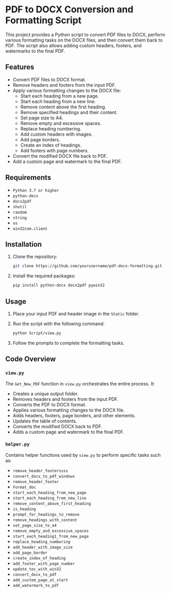 # PDF to DOCX Conversion and Formatting Script

This project provides a Python script to convert PDF files to DOCX, perform various formatting tasks on the DOCX files, and then convert them back to PDF. The script also allows adding custom headers, footers, and watermarks to the final PDF.

## Features

- Convert PDF files to DOCX format.
- Remove headers and footers from the input PDF.
- Apply various formatting changes to the DOCX file:
  - Start each heading from a new page.
  - Start each heading from a new line.
  - Remove content above the first heading.
  - Remove specified headings and their content.
  - Set page size to A4.
  - Remove empty and excessive spaces.
  - Replace heading numbering.
  - Add custom headers with images.
  - Add page borders.
  - Create an index of headings.
  - Add footers with page numbers.
- Convert the modified DOCX file back to PDF.
- Add a custom page and watermark to the final PDF.

## Requirements

- `Python 3.7 or higher`
- `python-docx`
- `docx2pdf`
- `shutil`
- `random`
- `string`
- `os`
- `win32com.client`

## Installation

1. Clone the repository:
    ```sh
    git clone https://github.com/yourusername/pdf-docx-formatting.git
    ```

2. Install the required packages:
    ```sh
    pip install python-docx docx2pdf pywin32
    ```

## Usage

1. Place your input PDF and header image in the `Static` folder.
2. Run the script with the following command:
    ```sh
    python Script/view.py
    ```

3. Follow the prompts to complete the formatting tasks.

## Code Overview

### `view.py`

The `Get_New_PDF` function in `view.py` orchestrates the entire process. It:
- Creates a unique output folder.
- Removes headers and footers from the input PDF.
- Converts the PDF to DOCX format.
- Applies various formatting changes to the DOCX file.
- Adds headers, footers, page borders, and other elements.
- Updates the table of contents.
- Converts the modified DOCX back to PDF.
- Adds a custom page and watermark to the final PDF.

### `helper.py`

Contains helper functions used by `view.py` to perform specific tasks such as:
- `remove_header_footerssss`
- `convert_docx_to_pdf_windows`
- `remove_header_footer`
- `Format_doc`
- `start_each_heading_from_new_page`
- `start_each_heading_from_new_line`
- `remove_content_above_first_heading`
- `is_heading`
- `prompt_for_headings_to_remove`
- `remove_headings_with_content`
- `set_page_size_to_a4`
- `remove_empty_and_excessive_spaces`
- `start_each_heading1_from_new_page`
- `replace_heading_numbering`
- `add_header_with_image_size`
- `add_page_border`
- `create_index_of_heading`
- `add_footer_with_page_number`
- `update_toc_with_win32`
- `convert_docx_to_pdf`
- `add_custom_page_at_start`
- `add_watermark_to_pdf`
